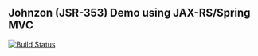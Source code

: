 ## Johnzon (JSR-353) Demo using JAX-RS/Spring MVC

[![Build Status](https://travis-ci.org/making/johnzon-jsr353-demo.svg)](https://travis-ci.org/making/johnzon-jsr353-demo)
